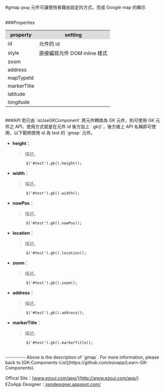 #gmap
`gmap` 元件可讓使用者藉由設定的方式，完成 Google map 的顯示  


<br/>
###Properties
<table>

<tr>
<th style="background:#ddd;">property</th>
<th style="background:#ddd;">setting</th>
</tr>

<tr>
<td>id</td>
<td>元件的 id</td>
</tr>

<tr>
<td>style</td>
<td>直接編寫元件 DOM inline 樣式</td>
</tr>

<tr>
<td>zoom</td>
<td></td>
</tr>

<tr>
<td>address</td>
<td></td>
</tr>

<tr>
<td>mapTypeId</td>
<td></td>
</tr>

<tr>
<td>markerTitle</td>
<td></td>
</tr>

<tr>
<td>latitude</td>
<td></td>
</tr>

<tr>
<td>longitude</td>
<td></td>
</tr>

</table>

<br/>
###API
若已由 `isUseGKComponent` 將元件轉換為 GK 元件，則可使用 GK 元件之 API，使用方式就是在元件 id 後方加上 `.gk()`，後方接上 API 名稱即可使用，以下範例使用 id 為 test 的 `gmap` 元件。

- **height**：  
  	> 描述。

			$('#test').gk().height();


- **width**：  
  	> 描述。

			$('#test').gk().width();


- **nowPos**：  
  	> 描述。

			$('#test').gk().nowPos();


- **location**：  
  	> 描述。

			$('#test').gk().location();


- **zoom**：  
  	> 描述。

			$('#test').gk().zoom();


- **address**：  
  	> 描述。

			$('#test').gk().address();


- **markerTitle**：  
  	> 描述。

			$('#test').gk().markerTitle();


<br/>
----------
Above is the description of `gmap`. For more information, please back to [GK-Components-List](https://github.com/ezoapp/Learn-GK-Components).

Offical Site：[www.ezoui.com/app/](http://www.ezoui.com/app/)  
EZoApp Designer：[jqmdesigner.appspot.com/](http://jqmdesigner.appspot.com/)



